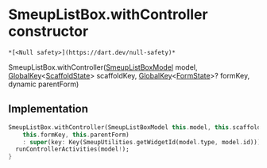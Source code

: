 


# SmeupListBox.withController constructor




    *[<Null safety>](https://dart.dev/null-safety)*



SmeupListBox.withController([SmeupListBoxModel](../../smeup_models_widgets_smeup_list_box_model/SmeupListBoxModel-class.md) model, [GlobalKey](https://api.flutter.dev/flutter/widgets/GlobalKey-class.html)&lt;[ScaffoldState](https://api.flutter.dev/flutter/material/ScaffoldState-class.html)> scaffoldKey, [GlobalKey](https://api.flutter.dev/flutter/widgets/GlobalKey-class.html)&lt;[FormState](https://api.flutter.dev/flutter/widgets/FormState-class.html)>? formKey, dynamic parentForm)





## Implementation

```dart
SmeupListBox.withController(SmeupListBoxModel this.model, this.scaffoldKey,
    this.formKey, this.parentForm)
    : super(key: Key(SmeupUtilities.getWidgetId(model.type, model.id))) {
  runControllerActivities(model!);
}
```







